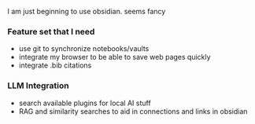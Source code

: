 I am just beginning to use obsidian. seems fancy
### Feature set that I need
- use git to synchronize notebooks/vaults
- integrate my browser to be able to save web pages quickly
- integrate .bib citations


### LLM Integration
- search available plugins for local AI stuff
- RAG and similarity searches to aid in connections and links in obsidian
